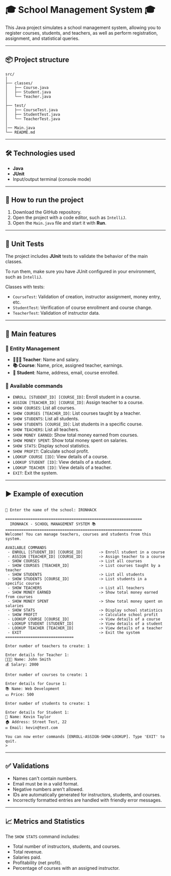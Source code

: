 
# 🎓 School Management System 🎓

This Java project simulates a school management system, allowing you to register courses, students, and teachers, as well as perform registration, assignment, and statistical queries.

---

## 📦 Project structure

```
src/
│
├── classes/
│   ├── Course.java
│   ├── Student.java
│   └── Teacher.java
│
├── test/
│   ├── CourseTest.java
│   ├── StudentTest.java
│   └── TeacherTest.java
│
│── Main.java
└── README.md
```

---

## 🛠️ Technologies used

- **Java**
- **JUnit**
- Input/output terminal (console mode)

---

## 🚀 How to run the project

1. Download the GitHub repository.
2. Open the project with a code editor, such as `IntelliJ`.
3. Open the `Main.java` file and start it with **Run**.

---

## 🧪 Unit Tests

The project includes **JUnit** tests to validate the behavior of the main classes.

To run them, make sure you have JUnit configured in your environment, such as `IntelliJ`.

Classes with tests:
- `CourseTest`: Validation of creation, instructor assignment, money entry, etc.
- `StudentTest`: Verification of course enrollment and course change.
- `TeacherTest`: Validation of instructor data.

---

## 🔵 Main features

### 🧩 Entity Management
- **👨🏻‍🏫 Teacher**: Name and salary.
- **📚 Course**: Name, price, assigned teacher, earnings.
- **👤 Student**: Name, address, email, course enrolled.

### 🧾 Available commands

- `ENROLL [STUDENT_ID] [COURSE_ID]`: Enroll student in a course.
- `ASSIGN [TEACHER_ID] [COURSE_ID]`: Assign teacher to a course.
- `SHOW COURSES`: List all courses.
- `SHOW COURSES [TEACHER_ID]`: List courses taught by a teacher.
- `SHOW STUDENTS`: List all students.
- `SHOW STUDENTS [COURSE_ID]`: List students in a specific course.
- `SHOW TEACHERS`: List all teachers.
- `SHOW MONEY EARNED`: Show total money earned from courses.
- `SHOW MONEY SPENT`: Show total money spent on salaries.
- `SHOW STATS`: Display school statistics.
- `SHOW PROFIT`: Calculate school profit.
- `LOOKUP COURSE [ID]`: View details of a course.
- `LOOKUP STUDENT [ID]`: View details of a student.
- `LOOKUP TEACHER [ID]`: View details of a teacher.
- `EXIT`: Exit the system.

---

## ▶️ Example of execution

```

🏫 Enter the name of the school: IRONHACK

============================================================
  IRONHACK - SCHOOL MANAGEMENT SYSTEM 📚
============================================================
Welcome! You can manage teachers, courses and students from this system.

AVAILABLE COMMANDS
 - ENROLL [STUDENT_ID] [COURSE_ID]       -> Enroll student in a course
 - ASSIGN [TEACHER_ID] [COURSE_ID]       -> Assign teacher to a course
 - SHOW COURSES                          -> List all courses
 - SHOW COURSES [TEACHER_ID]             -> List courses taught by a teacher
 - SHOW STUDENTS                         -> List all students
 - SHOW STUDENTS [COURSE_ID]             -> List students in a specific course
 - SHOW TEACHERS                         -> List all teachers
 - SHOW MONEY EARNED                     -> Show total money earned from courses
 - SHOW MONEY SPENT                      -> Show total money spent on salaries
 - SHOW STATS                            -> Display school statistics
 - SHOW PROFIT                           -> Calculate school profit
 - LOOKUP COURSE [COURSE_ID]             -> View details of a course
 - LOOKUP STUDENT [STUDENT_ID]           -> View details of a student
 - LOOKUP TEACHER [TEACHER_ID]           -> View details of a teacher
 - EXIT                                  -> Exit the system
==============================

Enter number of teachers to create: 1

Enter details for Teacher 1:
👨🏻‍🏫 Name: John Smith
💰 Salary: 2000

Enter number of courses to create: 1

Enter details for Course 1:
📚 Name: Web Development
💶 Price: 500

Enter number of students to create: 1

Enter details for Student 1:
👤 Name: Kevin Taylor
🏠 Address: Street Test, 22
✉️ Email: kevin@test.com

You can now enter commands [ENROLL-ASSIGN-SHOW-LOOKUP]. Type 'EXIT' to quit.
> 
```

---

## ✅ Validations

- Names can't contain numbers.
- Email must be in a valid format.
- Negative numbers aren't allowed.
- IDs are automatically generated for instructors, students, and courses.
- Incorrectly formatted entries are handled with friendly error messages.

---

## 📈 Metrics and Statistics

The `SHOW STATS` command includes:

- Total number of instructors, students, and courses.
- Total revenue.
- Salaries paid.
- Profitability (net profit).
- Percentage of courses with an assigned instructor.